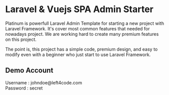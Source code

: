 # Laravel & Vuejs SPA Admin Starter
<p>Platinum is powerfull Laravel Admin Template for starting a new project with Laravel Framework. It's cover most common features that needed for nowadays project. We are working hard to create many premium features on this project.</p>


<p>The point is, this project has a simple code, premium design, and easy to modify even with a beginner who just start to use Laravel Framework.</p>


<h2 id="item-description__demo-account">Demo Account</h2>
Username : johndoe@left4code.com<br />
Password : secret
